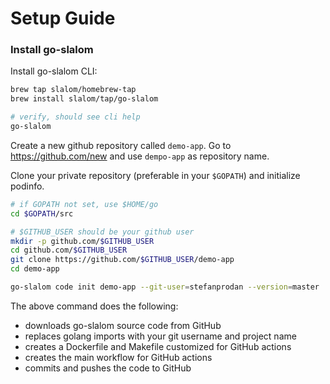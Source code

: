 # Setup Guide 


### Install go-slalom 
Install go-slalom CLI:

```bash
brew tap slalom/homebrew-tap
brew install slalom/tap/go-slalom

# verify, should see cli help 
go-slalom
```

Create a new github repository called `demo-app`. Go to https://github.com/new and use `dempo-app` as repository name.

Clone your private repository (preferable in your `$GOPATH`) and initialize podinfo.

```bash
# if GOPATH not set, use $HOME/go
cd $GOPATH/src

# $GITHUB_USER should be your github user
mkdir -p github.com/$GITHUB_USER
cd github.com/$GITHUB_USER
git clone https://github.com/$GITHUB_USER/demo-app
cd demo-app

go-slalom code init demo-app --git-user=stefanprodan --version=master
```

The above command does the following:
* downloads go-slalom source code from GitHub 
* replaces golang imports with your git username and project name
* creates a Dockerfile and Makefile customized for GitHub actions
* creates the main workflow for GitHub actions
* commits and pushes the code to GitHub
